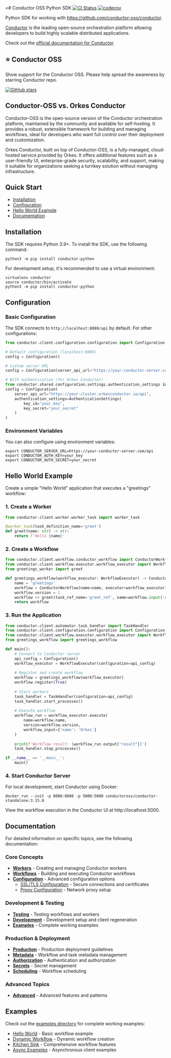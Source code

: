 <# Conductor OSS Python SDK
[![CI Status](https://github.com/conductor-oss/python-sdk/actions/workflows/pull_request.yml/badge.svg)](https://github.com/conductor-oss/python-sdk/actions/workflows/pull_request.yml)
[![codecov](https://codecov.io/gh/conductor-oss/python-sdk/branch/main/graph/badge.svg?token=K10D161X4R)](https://codecov.io/gh/conductor-oss/python-sdk)

Python SDK for working with https://github.com/conductor-oss/conductor.

[Conductor](https://www.conductor-oss.org/) is the leading open-source orchestration platform allowing developers to build highly scalable distributed applications.

Check out the [official documentation for Conductor](https://orkes.io/content).

## ⭐ Conductor OSS

Show support for the Conductor OSS.  Please help spread the awareness by starring Conductor repo.

[![GitHub stars](https://img.shields.io/github/stars/conductor-oss/conductor.svg?style=social&label=Star&maxAge=)](https://GitHub.com/conductor-oss/conductor/)

## Conductor-OSS vs. Orkes Conductor

Conductor-OSS is the open-source version of the Conductor orchestration platform, maintained by the community and available for self-hosting. It provides a robust, extensible framework for building and managing workflows, ideal for developers who want full control over their deployment and customization.

Orkes Conductor, built on top of Conductor-OSS, is a fully-managed, cloud-hosted service provided by Orkes. It offers additional features such as a user-friendly UI, enterprise-grade security, scalability, and support, making it suitable for organizations seeking a turnkey solution without managing infrastructure.

## Quick Start

- [Installation](#installation)
- [Configuration](#configuration)
- [Hello World Example](#hello-world-example)
- [Documentation](#documentation)

## Installation

The SDK requires Python 3.9+. To install the SDK, use the following command:

```shell
python3 -m pip install conductor-python
```

For development setup, it's recommended to use a virtual environment:

```shell
virtualenv conductor
source conductor/bin/activate
python3 -m pip install conductor-python
```

## Configuration

### Basic Configuration

The SDK connects to `http://localhost:8080/api` by default. For other configurations:

```python
from conductor.client.configuration.configuration import Configuration

# Default configuration (localhost:8080)
config = Configuration()

# Custom server URL
config = Configuration(server_api_url="https://your-conductor-server.com/api")

# With authentication (for Orkes Conductor)
from conductor.shared.configuration.settings.authentication_settings import AuthenticationSettings
config = Configuration(
    server_api_url="https://your-cluster.orkesconductor.io/api",
    authentication_settings=AuthenticationSettings(
        key_id="your_key",
        key_secret="your_secret"
    )
)
```

### Environment Variables

You can also configure using environment variables:

```shell
export CONDUCTOR_SERVER_URL=https://your-conductor-server.com/api
export CONDUCTOR_AUTH_KEY=your_key
export CONDUCTOR_AUTH_SECRET=your_secret
```

## Hello World Example

Create a simple "Hello World" application that executes a "greetings" workflow:

### 1. Create a Worker

```python
from conductor.client.worker.worker_task import worker_task

@worker_task(task_definition_name='greet')
def greet(name: str) -> str:
    return f'Hello {name}'
```

### 2. Create a Workflow

```python
from conductor.client.workflow.conductor_workflow import ConductorWorkflow
from conductor.client.workflow.executor.workflow_executor import WorkflowExecutor
from greetings_worker import greet

def greetings_workflow(workflow_executor: WorkflowExecutor) -> ConductorWorkflow:
    name = 'greetings'
    workflow = ConductorWorkflow(name=name, executor=workflow_executor)
    workflow.version = 1
    workflow >> greet(task_ref_name='greet_ref', name=workflow.input('name'))
    return workflow
```

### 3. Run the Application

```python
from conductor.client.automator.task_handler import TaskHandler
from conductor.client.configuration.configuration import Configuration
from conductor.client.workflow.executor.workflow_executor import WorkflowExecutor
from greetings_workflow import greetings_workflow

def main():
    # Connect to Conductor server
    api_config = Configuration()
    workflow_executor = WorkflowExecutor(configuration=api_config)
    
    # Register and create workflow
    workflow = greetings_workflow(workflow_executor)
    workflow.register(True)
    
    # Start workers
    task_handler = TaskHandler(configuration=api_config)
    task_handler.start_processes()
    
    # Execute workflow
    workflow_run = workflow_executor.execute(
        name=workflow.name, 
        version=workflow.version,
        workflow_input={'name': 'Orkes'}
    )
    
    print(f'Workflow result: {workflow_run.output["result"]}')
    task_handler.stop_processes()

if __name__ == '__main__':
    main()
```

### 4. Start Conductor Server

For local development, start Conductor using Docker:

```shell
docker run --init -p 8080:8080 -p 5000:5000 conductoross/conductor-standalone:3.15.0
```

View the workflow execution in the Conductor UI at http://localhost:5000.

## Documentation

For detailed information on specific topics, see the following documentation:

### Core Concepts
- **[Workers](docs/worker/README.md)** - Creating and managing Conductor workers
- **[Workflows](docs/workflow/README.md)** - Building and executing Conductor workflows
- **[Configuration](docs/configuration/)** - Advanced configuration options
  - [SSL/TLS Configuration](docs/configuration/ssl-tls.md) - Secure connections and certificates
  - [Proxy Configuration](docs/configuration/proxy.md) - Network proxy setup

### Development & Testing
- **[Testing](docs/testing/README.md)** - Testing workflows and workers
- **[Development](docs/development/README.md)** - Development setup and client regeneration
- **[Examples](docs/examples/)** - Complete working examples

### Production & Deployment
- **[Production](docs/production/)** - Production deployment guidelines
- **[Metadata](docs/metadata/README.md)** - Workflow and task metadata management
- **[Authorization](docs/authorization/README.md)** - Authentication and authorization
- **[Secrets](docs/secret/README.md)** - Secret management
- **[Scheduling](docs/schedule/README.md)** - Workflow scheduling

### Advanced Topics
- **[Advanced](docs/advanced/)** - Advanced features and patterns

## Examples

Check out the [examples directory](examples/) for complete working examples:

- [Hello World](examples/helloworld/) - Basic workflow example
- [Dynamic Workflow](examples/dynamic_workflow.py) - Dynamic workflow creation
- [Kitchen Sink](examples/kitchensink.py) - Comprehensive workflow features
- [Async Examples](examples/async/) - Asynchronous client examples

